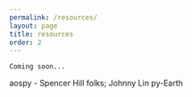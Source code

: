 ```yaml
---
permalink: /resources/
layout: page
title: resources
order: 2
---
```


```
Coming soon...
```

aospy - Spencer Hill folks; Johnny Lin
py-Earth


<!--
Some of my favorite online resources are listed below.

**Learning how to code in Python**
* If you're totally new to coding, I like [Think Python](https://greenteapress.com/wp/think-python-2e/) by Allen B. Downey
  * See also his [Think Stats](http://greenteapress.com/wp/think-stats-2e/) and [Think Bayes](http://greenteapress.com/wp/think-bayes/) books for statistics
-->

<!--
```
More to come soon...
```
-->
